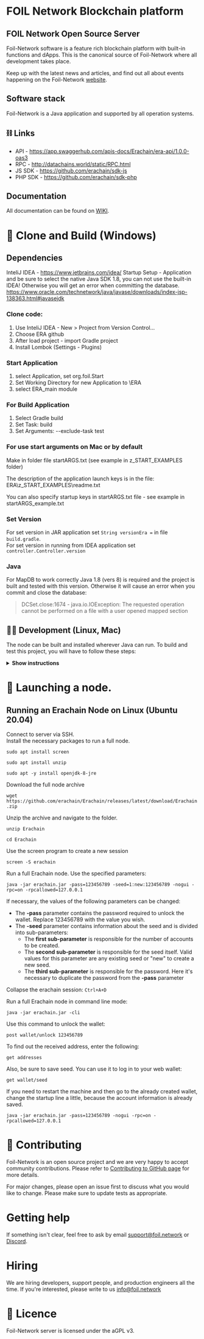 # FOIL Network Blockchain platform

## FOIL Network Open Source Server

Foil-Network software is a feature rich blockchain platform with built-in functions and dApps. This is the canonical source
of Foil-Network where all development takes place.

Keep up with the latest news and articles, and find out all about events happening on the
Foil-Network [website](https://foil.network/).

## Software stack

Foil-Network is a Java application and supported by all operation systems.

## ⛓ Links

- API - https://app.swaggerhub.com/apis-docs/Erachain/era-api/1.0.0-oas3
- RPC - http://datachains.world/static/RPC.html
- JS SDK - https://github.com/erachain/sdk-js
- PHP SDK - https://github.com/erachain/sdk-php

## Documentation

All documentation can be found on [WIKI](https://wiki.erachain.org/ru/home).

# 🚀️ Clone and Build (Windows)

## Dependencies

InteliJ IDEA - https://www.jetbrains.com/idea/
Startup Setup - Application and be sure to select the native Java SDK 1.8, you can not use the built-in IDEA! Otherwise
you will get an error when committing the database.  
https://www.oracle.com/technetwork/java/javase/downloads/index-jsp-138363.html#javasejdk

### Clone code:

1. Use InteliJ IDEA - New > Project from Version Control...
2. Choose ERA github
3. After load project - import Gradle project
4. Install Lombok (Settings - Plugins)

### Start Application

1. select Application, set org.foil.Start
2. Set Working Directory for new Application to \ERA
3. select ERA_main module

### For Build Application

1. Select Gradle build
2. Set Task: build
3. Set Arguments: --exclude-task test

### For use start arguments on Mac or by default

Make in folder file startARGS.txt (see example in z_START_EXAMPLES folder)

The description of the application launch keys is in the file:  
ERA\z_START_EXAMPLES\readme.txt

You can also specify startup keys in startARGS.txt file - see example in startARGS_example.txt

### Set Version

For set version in JAR application set `String versionEra =` in file `build.gradle`.   
For set version in running from IDEA application set `controller.Controller.version`

### Java

For MapDB to work correctly Java 1.8 (vers 8) is required and the project is built and tested with this version.
Otherwise it will cause an error when you commit and close the database:

> DCSet.close:1674 - java.io.IOException: The requested operation cannot be performed on a file with a user opened mapped section

## 👨‍💻 Development (Linux, Mac)

The node can be built and installed wherever Java can run. To build and test this project, you will have to follow these
steps:

<details><summary><b>Show instructions</b></summary>

*1. Setup the environment.*

- Install Java for your platform:

```bash
sudo apt-get update
sudo apt-get install openjdk-8-jre                     # Ubuntu
# or
# brew cask install adoptopenjdk/openjdk/adoptopenjdk8 # Mac
```

- Install SBT (Scala Build Tool)

Please follow the SBT installation instructions depending on your
platform ([Linux](https://www.scala-sbt.org/1.0/docs/Installing-sbt-on-Linux.html)
, [Mac](https://www.scala-sbt.org/1.0/docs/Installing-sbt-on-Mac.html)
, [Windows](https://www.scala-sbt.org/1.0/docs/Installing-sbt-on-Windows.html))

*2. Clone this repo*

```bash
git clone https://github.com/FoilNetwork/Foil-Network
```

*3. Compile and run tests*

```bash
sbt checkPR
```

*4. Run integration tests (optional)*

- Run one test:

```bash
sbt node-it/testOnly *.TestClassName
# or 
# bash node-it/testOnly full.package.TestClassName
```

*5. Build packages*

```bash
sbt packageAll                   # Mainnet
```

`sbt packageAll` ‌produces only `deb` package along with a fat `jar`.

*6. Install DEB package*

`deb` package is located in target folder. You can replace '*' with actual package name:

```bash
sudo dpkg -i node/target/*.deb
```
</details>

# 🔧 Launching a node.

## Running an Erachain Node on Linux (Ubuntu 20.04)

Connect to server via SSH.  
Install the necessary packages to run a full node.

``sudo apt install screen``

``sudo apt install unzip``

``sudo apt -y install openjdk-8-jre``

Download the full node archive

``wget https://github.com/erachain/Erachain/releases/latest/download/Erachain.zip``

Unzip the archive and navigate to the folder.

``unzip Erachain``

``cd Erachain``

Use the screen program to create a new session

``screen -S erachain``

Run a full Erachain node. Use the specified parameters:

``java -jar erachain.jar -pass=123456789 -seed=1:new:123456789 -nogui -rpc=on -rpcallowed=127.0.0.1``

If necessary, the values of the following parameters can be changed:
- The **-pass** parameter contains the password required to unlock the wallet. Replace 123456789 with the value you wish.
- The **-seed** parameter contains information about the seed and is divided into sub-parameters:
  - The **first sub-parameter** is responsible for the number of accounts to be created.
  - The **second sub-parameter** is responsible for the seed itself. Valid values for this parameter are any existing seed or "new" to create a new seed. 
  - The **third sub-parameter** is responsible for the password. Here it's necessary to duplicate the password from the **-pass** parameter

Collapse the erachain session:  ``Ctrl+A+D``

Run a full Erachain node in command line mode:

``java -jar erachain.jar -cli``

Use this command to unlock the wallet:

``post wallet/unlock 123456789``

To find out the received address, enter the following:

``get addresses``

Also, be sure to save seed. You can use it to log in to your web wallet:

``get wallet/seed``

If you need to restart the machine and then go to the already created wallet, change the startup line a little, because the account information is already saved.

``java -jar erachain.jar -pass=123456789 -nogui -rpc=on -rpcallowed=127.0.0.1``

# 🤝 Contributing

Foil-Network is an open source project and we are very happy to accept community contributions. Please refer
to [Contributing to GitHub page](https://github.com/FoilNetwork/Foil-Network/blob/master/CONTRIBUTING.md) for more details.

For major changes, please open an issue first to discuss what you would like to change. Please make sure to update tests
as appropriate.

# Getting help

If something isn't clear, feel free to ask by email <support@foil.network> or [Discord](https://discord.gg/vcDbPHyZ).

# Hiring

We are hiring developers, support people, and production engineers all the time. If you're interested, please write to
us <info@foil.network>

# 📝 Licence

Foil-Network server is licensed under the aGPL v3.